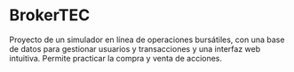 # BrokerTEC
Proyecto de un simulador en línea de operaciones bursátiles, con una base de datos para gestionar usuarios y transacciones y una interfaz web intuitiva. Permite practicar la compra y venta de acciones. 
